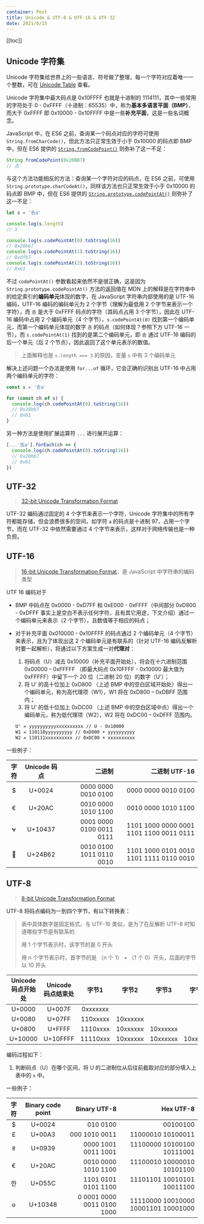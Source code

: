 ```yaml
---
container: Post
title: Unicode & UTF-8 & UTF-16 & UTF-32
date: 2021/8/15
---
```


[[toc]]

## Unicode 字符集

Unicode 字符集给世界上的一些语言、符号做了整理，每一个字符对应着唯一一个整数，可在 [Unicode Table](https://unicode-table.com) 查看。

Unicode 字符集中最大码点是 0x10FFFF 也就是十进制的 1114111，其中一些常用的字符处于 0 - 0xFFFF（十进制：65535）中，称为**基本多语言平面（BMP）**，而大于 0xFFFF 即 0x10000 - 0x10FFFF 中是一些**补充平面**，这是一些名词概念。

JavaScript 中，在 ES6 之前，查询某一个码点对应的字符可使用 `String.fromCharCode()`，但此方法只正常生效于小于 0x10000 的码点即 BMP 中，但在 ES6 提供的 [`String.fromCodePoint()`](https://developer.mozilla.org/zh-CN/docs/Web/JavaScript/Reference/Global_Objects/String/fromCodePoint) 则弥补了这一不足：

```ts
String.fromCodePoint(0x20BB7)
// 𠮷
```

与这个方法功能相反的方法：查询某一个字符对应的码点，在 ES6 之前，可使用 `String.prototype.charCodeAt()`，同样该方法也只正常生效于小于 0x10000 的码点即 BMP 中，但在 ES6 提供的 [`String.prototype.codePointAt()`](https://developer.mozilla.org/zh-CN/docs/Web/JavaScript/Reference/Global_Objects/String/codePointAt) 则弥补了这一不足：

```ts
let s = '𠮷a'

console.log(s.length)
// 3

console.log(s.codePointAt(0).toString(16))
// 0x20bb7
console.log(s.codePointAt(1).toString(16))
// 0xdfb7
console.log(s.codePointAt(2).toString(16))
// 0x61
```

不过 `codePointAt()` 参数看起来依然不是很正确，这是因为 `String.prototype.codePointAt()` 方法的返回值在 MDN 上的解释是在字符串中的给定索引的**编码单元**体现的数字，在 JavaScript 字符串内部使用的是 UTF-16 编码，UTF-16 编码的编码单元为 2 个字节（理解为最低用 2 个字节来表示一个字符），而 `𠮷` 是大于 0xFFFF 码点的字符（其码点占用 3 个字节），因此在 UTF-16 编码中占用 2 个编码单元（4 个字节），`s.codePointAt(0)` 找到第一个编码单元，而第一个编码单元体现的数字 `𠮷` 的码点（如何体现？参照下方 UTF-16 一节），而 `s.codePointAt(1)` 找到的是第二个编码单元，即 `𠮷` 通过 UTF-16 编码的后一个单元（后 2 个节点），因此返回了这个单元表示的数值。

> 上面解释也是 `s.length === 3` 的原因，变量 `s` 中有 3 个编码单元

解决上述问题一个办法是使用 `for...of` 循环，它会正确的识别出 UTF-16 中占用两个编码单元的字符：

```ts
const s = '𠮷a'

for (const ch of s) {
  console.log(ch.codePointAt(0).toString(16))
  // 0x20bb7
  // 0x61
}
```

另一种方法是使用扩展运算符 `...` 进行展开运算：

```ts
[...'𠮷a'].forEach(ch => {
  console.log(ch.codePointAt(0).toString(16))
  // 0x20bb7
  // 0x61
})
```

## UTF-32

> [32-bit Unicode Transformation Format](https://en.wikipedia.org/wiki/UTF-32)

UTF-32 编码通过固定的 4 个字节来表示一个字符，Unicode 字符集中的所有字符都能存储，但会浪费很多的空间，如字符 `a` 的码点是十进制 97，占用一个字节，而在 UTF-32 中依然需要通过 4 个字节来表示，这样对于网络传输也是一种负担。

## UTF-16

> [16-bit Unicode Transformation Format](https://en.wikipedia.org/wiki/UTF-16)，是 JavaScript 中字符串的编码类型

UTF 16 编码对于

+ BMP 中码点在  0x0000 - 0xD7FF 和 0xE000 - 0xFFFF（中间部分 0xD800 - 0xDFFF 事实上是空白不表示任何字符，且有其它用途，下文介绍）通过一个编码单元来表示（2 个字节），且数值等于相应的码点；

+ 对于补充平面 0x010000 - 0x10FFFF 的码点通过 2 个编码单元（4 个字节）来表示，且为了体现出这 2 个编码单元是有联系的（针对 UTF-16 编码反解析时要一起解析），将通过以下方案生成一对**代理对**：
  1. 将码点（U）减去 0x10000（补充平面开始处），将会在十六进制范围 0x00000 – 0xFFFFF （即最大码点 0x10FFFF - 0x10000 最大值为 0xFFFFF）中留下一个 20 位（二进制 20 位）的数字（U'）；
  2. 将 U' 的高十位加上 0xD800 （上述 BMP 中的空白区域开始处）得出一个编码单元，称为高代理项（W1），W1 将在 0xD800 – 0xDBFF 范围内；
  3. 将 U' 的低十位加上 0xDC00 （上述 BMP 中的空白区域中点）得出一个编码单元，称为低代理项（W2），W2 将在 0xDC00 – 0xDFFF 范围内。

  ```txt
  U' = yyyyyyyyyyxxxxxxxxxx // U - 0x10000 
  W1 = 110110yyyyyyyyyy // 0xD800 + yyyyyyyyyy 
  W2 = 110111xxxxxxxxxx // 0xDC00 + xxxxxxxxxx
  ```

一些例子：

| 字符 | Unicode 码点 |                   二进制 |                           二进制 UTF-16 |
| :--: | :----------: | -----------------------: | --------------------------------------: |
|  $   |    U+0024    |      0000 0000 0010 0100 |                     0000 0000 0010 0100 |
|  €   |    U+20AC    |      0010 0000 1010 1100 |                     0010 0000 1010 1100 |
|  𐐷   |   U+10437    | 0001 0000 0100 0011 0111 | 1101 1000 0000 0001 1101 1100 0011 0111 |
|  𤭢  |   U+24B62    | 0010 0100 1011 0110 0010 | 1101 1000 0101 0010 1101 1111 0110 0010 |

## UTF-8

> [8-bit Unicode Transformation Format](https://en.wikipedia.org/wiki/UTF-8)

UTF-8 将码点编码为一到四个字节，有以下转换表：

> 表中具体数字是固定格式，与 UTF-16 类似，是为了在反解析 UTF-8 时知道哪些字节是有联系的
>
> 用 1 个字节表示时，该字节的是 0 开头
>
> 用 n 个字节表示时，首字节的是 （n 个 1） + （1 个 0）开头，后面的字节以 10 开头

| Unicode 码点开始处 | Unicode 码点结束处 | 字节1 | 字节2 | 字节3 | 字节4 |
| :------------------: | :----------------: | :-------: | :-------: | :-------: | :-------: |
|        U+0000        |       U+007F       | 0xxxxxxx  |           |           |           |
|        U+0080        |       U+07FF       | 110xxxxx  | 10xxxxxx  |           |           |
|        U+0800        |       U+FFFF       | 1110xxxx  | 10xxxxxx  | 10xxxxxx  |           |
|       U+10000        |      U+10FFFF      | 11110xxx  | 10xxxxxx  | 10xxxxxx  | 10xxxxxx  |

编码过程如下：
  1. 判断码点（U）在哪个区间，将 U 的二进制位从后往前截取对应的部分填入上表中的 `x` 中。

一些例子：

| 字符 | Binary code point |               Binary UTF-8 |                           Hex UTF-8 |
| :--: | :---------------: | -------------------------: | ----------------------------------: |
|  $   |      U+0024       |                   010 0100 |                            00100100 |
|  £   |      U+00A3       |              000 1010 0011 |                   11000010 10100011 |
|  ह   |      U+0939       |        0000 1001 0011 1001 |          11100000 10100100 10111001 |
|  €   |      U+20AC       |        0010 0000 1010 1100 |          11100010 10000010 10101100 |
|  한  |      U+D55C       |        1101 0101 0101 1100 |          11101101 10010101 10011100 |
|  𐍈   |      U+10348      | 0 0001 0000 0011 0100 1000 | 11110000 10010000 10001101 10001000 |
